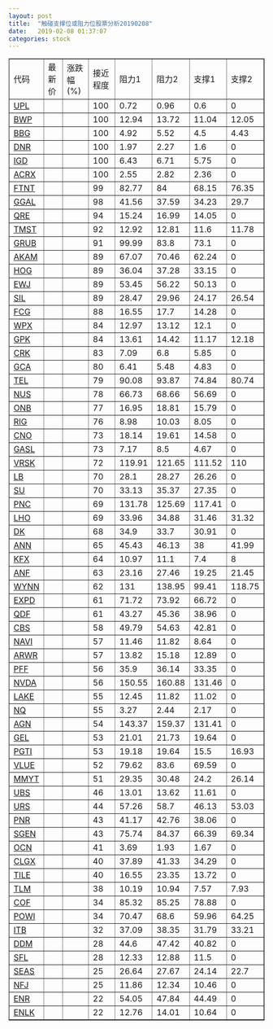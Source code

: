 ```yaml
---
layout: post
title:  "触碰支撑位或阻力位股票分析20190208"
date:   2019-02-08 01:37:07
categories: stock
---
```

<script type="text/javascript">
var stockList = []
stockList.push('gb_upl');
stockList.push('gb_bwp');
stockList.push('gb_bbg');
stockList.push('gb_dnr');
stockList.push('gb_igd');
stockList.push('gb_acrx');
stockList.push('gb_ftnt');
stockList.push('gb_ggal');
stockList.push('gb_qre');
stockList.push('gb_tmst');
stockList.push('gb_grub');
stockList.push('gb_akam');
stockList.push('gb_hog');
stockList.push('gb_ewj');
stockList.push('gb_sil');
stockList.push('gb_fcg');
stockList.push('gb_wpx');
stockList.push('gb_gpk');
stockList.push('gb_crk');
stockList.push('gb_gca');
stockList.push('gb_tel');
stockList.push('gb_nus');
stockList.push('gb_onb');
stockList.push('gb_rig');
stockList.push('gb_cno');
stockList.push('gb_gasl');
stockList.push('gb_vrsk');
stockList.push('gb_lb');
stockList.push('gb_su');
stockList.push('gb_pnc');
stockList.push('gb_lho');
stockList.push('gb_dk');
stockList.push('gb_ann');
stockList.push('gb_kfx');
stockList.push('gb_anf');
stockList.push('gb_wynn');
stockList.push('gb_expd');
stockList.push('gb_qdf');
stockList.push('gb_cbs');
stockList.push('gb_navi');
stockList.push('gb_arwr');
stockList.push('gb_pff');
stockList.push('gb_nvda');
stockList.push('gb_lake');
stockList.push('gb_nq');
stockList.push('gb_agn');
stockList.push('gb_gel');
stockList.push('gb_pgti');
stockList.push('gb_vlue');
stockList.push('gb_mmyt');
stockList.push('gb_ubs');
stockList.push('gb_urs');
stockList.push('gb_pnr');
stockList.push('gb_sgen');
stockList.push('gb_ocn');
stockList.push('gb_clgx');
stockList.push('gb_tile');
stockList.push('gb_tlm');
stockList.push('gb_cof');
stockList.push('gb_powi');
stockList.push('gb_itb');
stockList.push('gb_ddm');
stockList.push('gb_sfl');
stockList.push('gb_seas');
stockList.push('gb_nfj');
stockList.push('gb_enr');
stockList.push('gb_enlk');
</script>
<table border="1">
 <tr>
 <td>代码</td>
 <td>最新价</td>
 <td>涨跌幅(%)</td>
 <td>接近程度</td>
 <td>阻力1</td>
 <td>阻力2</td>
 <td>支撑1</td>
 <td>支撑2</td>
</tr>
  <tr id="upl" class="red">
  <td><a href="http://stock.finance.sina.com.cn/usstock/quotes/UPL.html" target="_blank">UPL</a></td><td></td><td></td><td>100</td><td>0.72</td><td>0.96</td><td>0.6</td><td>0</td></tr>
  <tr id="bwp" class="green">
  <td><a href="http://stock.finance.sina.com.cn/usstock/quotes/BWP.html" target="_blank">BWP</a></td><td></td><td></td><td>100</td><td>12.94</td><td>13.72</td><td>11.04</td><td>12.05</td></tr>
  <tr id="bbg" class="red">
  <td><a href="http://stock.finance.sina.com.cn/usstock/quotes/BBG.html" target="_blank">BBG</a></td><td></td><td></td><td>100</td><td>4.92</td><td>5.52</td><td>4.5</td><td>4.43</td></tr>
  <tr id="dnr" class="red">
  <td><a href="http://stock.finance.sina.com.cn/usstock/quotes/DNR.html" target="_blank">DNR</a></td><td></td><td></td><td>100</td><td>1.97</td><td>2.27</td><td>1.6</td><td>0</td></tr>
  <tr id="igd" class="red">
  <td><a href="http://stock.finance.sina.com.cn/usstock/quotes/IGD.html" target="_blank">IGD</a></td><td></td><td></td><td>100</td><td>6.43</td><td>6.71</td><td>5.75</td><td>0</td></tr>
  <tr id="acrx" class="red">
  <td><a href="http://stock.finance.sina.com.cn/usstock/quotes/ACRX.html" target="_blank">ACRX</a></td><td></td><td></td><td>100</td><td>2.55</td><td>2.82</td><td>2.36</td><td>0</td></tr>
  <tr id="ftnt" class="green">
  <td><a href="http://stock.finance.sina.com.cn/usstock/quotes/FTNT.html" target="_blank">FTNT</a></td><td></td><td></td><td>99</td><td>82.77</td><td>84</td><td>68.15</td><td>76.35</td></tr>
  <tr id="ggal" class="green">
  <td><a href="http://stock.finance.sina.com.cn/usstock/quotes/GGAL.html" target="_blank">GGAL</a></td><td></td><td></td><td>98</td><td>41.56</td><td>37.59</td><td>34.23</td><td>29.7</td></tr>
  <tr id="qre" class="red">
  <td><a href="http://stock.finance.sina.com.cn/usstock/quotes/QRE.html" target="_blank">QRE</a></td><td></td><td></td><td>94</td><td>15.24</td><td>16.99</td><td>14.05</td><td>0</td></tr>
  <tr id="tmst" class="green">
  <td><a href="http://stock.finance.sina.com.cn/usstock/quotes/TMST.html" target="_blank">TMST</a></td><td></td><td></td><td>92</td><td>12.92</td><td>12.81</td><td>11.6</td><td>11.78</td></tr>
  <tr id="grub" class="red">
  <td><a href="http://stock.finance.sina.com.cn/usstock/quotes/GRUB.html" target="_blank">GRUB</a></td><td></td><td></td><td>91</td><td>99.99</td><td>83.8</td><td>73.1</td><td>0</td></tr>
  <tr id="akam" class="red">
  <td><a href="http://stock.finance.sina.com.cn/usstock/quotes/AKAM.html" target="_blank">AKAM</a></td><td></td><td></td><td>89</td><td>67.07</td><td>70.46</td><td>62.24</td><td>0</td></tr>
  <tr id="hog" class="red">
  <td><a href="http://stock.finance.sina.com.cn/usstock/quotes/HOG.html" target="_blank">HOG</a></td><td></td><td></td><td>89</td><td>36.04</td><td>37.28</td><td>33.15</td><td>0</td></tr>
  <tr id="ewj" class="red">
  <td><a href="http://stock.finance.sina.com.cn/usstock/quotes/EWJ.html" target="_blank">EWJ</a></td><td></td><td></td><td>89</td><td>53.45</td><td>56.22</td><td>50.13</td><td>0</td></tr>
  <tr id="sil" class="green">
  <td><a href="http://stock.finance.sina.com.cn/usstock/quotes/SIL.html" target="_blank">SIL</a></td><td></td><td></td><td>89</td><td>28.47</td><td>29.96</td><td>24.17</td><td>26.54</td></tr>
  <tr id="fcg" class="red">
  <td><a href="http://stock.finance.sina.com.cn/usstock/quotes/FCG.html" target="_blank">FCG</a></td><td></td><td></td><td>88</td><td>16.55</td><td>17.7</td><td>14.28</td><td>0</td></tr>
  <tr id="wpx" class="green">
  <td><a href="http://stock.finance.sina.com.cn/usstock/quotes/WPX.html" target="_blank">WPX</a></td><td></td><td></td><td>84</td><td>12.97</td><td>13.12</td><td>12.1</td><td>0</td></tr>
  <tr id="gpk" class="green">
  <td><a href="http://stock.finance.sina.com.cn/usstock/quotes/GPK.html" target="_blank">GPK</a></td><td></td><td></td><td>84</td><td>13.61</td><td>14.42</td><td>11.17</td><td>12.18</td></tr>
  <tr id="crk" class="green">
  <td><a href="http://stock.finance.sina.com.cn/usstock/quotes/CRK.html" target="_blank">CRK</a></td><td></td><td></td><td>83</td><td>7.09</td><td>6.8</td><td>5.85</td><td>0</td></tr>
  <tr id="gca" class="green">
  <td><a href="http://stock.finance.sina.com.cn/usstock/quotes/GCA.html" target="_blank">GCA</a></td><td></td><td></td><td>80</td><td>6.41</td><td>5.48</td><td>4.83</td><td>0</td></tr>
  <tr id="tel" class="green">
  <td><a href="http://stock.finance.sina.com.cn/usstock/quotes/TEL.html" target="_blank">TEL</a></td><td></td><td></td><td>79</td><td>90.08</td><td>93.87</td><td>74.84</td><td>80.74</td></tr>
  <tr id="nus" class="red">
  <td><a href="http://stock.finance.sina.com.cn/usstock/quotes/NUS.html" target="_blank">NUS</a></td><td></td><td></td><td>78</td><td>66.73</td><td>68.66</td><td>56.69</td><td>0</td></tr>
  <tr id="onb" class="red">
  <td><a href="http://stock.finance.sina.com.cn/usstock/quotes/ONB.html" target="_blank">ONB</a></td><td></td><td></td><td>77</td><td>16.95</td><td>18.81</td><td>15.79</td><td>0</td></tr>
  <tr id="rig" class="green">
  <td><a href="http://stock.finance.sina.com.cn/usstock/quotes/RIG.html" target="_blank">RIG</a></td><td></td><td></td><td>76</td><td>8.98</td><td>10.03</td><td>8.05</td><td>0</td></tr>
  <tr id="cno" class="red">
  <td><a href="http://stock.finance.sina.com.cn/usstock/quotes/CNO.html" target="_blank">CNO</a></td><td></td><td></td><td>73</td><td>18.14</td><td>19.61</td><td>14.58</td><td>0</td></tr>
  <tr id="gasl" class="red">
  <td><a href="http://stock.finance.sina.com.cn/usstock/quotes/GASL.html" target="_blank">GASL</a></td><td></td><td></td><td>73</td><td>7.17</td><td>8.5</td><td>4.67</td><td>0</td></tr>
  <tr id="vrsk" class="green">
  <td><a href="http://stock.finance.sina.com.cn/usstock/quotes/VRSK.html" target="_blank">VRSK</a></td><td></td><td></td><td>72</td><td>119.91</td><td>121.65</td><td>111.52</td><td>110</td></tr>
  <tr id="lb" class="green">
  <td><a href="http://stock.finance.sina.com.cn/usstock/quotes/LB.html" target="_blank">LB</a></td><td></td><td></td><td>70</td><td>28.1</td><td>28.27</td><td>26.26</td><td>0</td></tr>
  <tr id="su" class="red">
  <td><a href="http://stock.finance.sina.com.cn/usstock/quotes/SU.html" target="_blank">SU</a></td><td></td><td></td><td>70</td><td>33.13</td><td>35.37</td><td>27.35</td><td>0</td></tr>
  <tr id="pnc" class="red">
  <td><a href="http://stock.finance.sina.com.cn/usstock/quotes/PNC.html" target="_blank">PNC</a></td><td></td><td></td><td>69</td><td>131.78</td><td>125.69</td><td>117.41</td><td>0</td></tr>
  <tr id="lho" class="green">
  <td><a href="http://stock.finance.sina.com.cn/usstock/quotes/LHO.html" target="_blank">LHO</a></td><td></td><td></td><td>69</td><td>33.96</td><td>34.88</td><td>31.46</td><td>31.32</td></tr>
  <tr id="dk" class="red">
  <td><a href="http://stock.finance.sina.com.cn/usstock/quotes/DK.html" target="_blank">DK</a></td><td></td><td></td><td>68</td><td>34.9</td><td>33.7</td><td>30.91</td><td>0</td></tr>
  <tr id="ann" class="red">
  <td><a href="http://stock.finance.sina.com.cn/usstock/quotes/ANN.html" target="_blank">ANN</a></td><td></td><td></td><td>65</td><td>45.43</td><td>46.13</td><td>38</td><td>41.99</td></tr>
  <tr id="kfx" class="green">
  <td><a href="http://stock.finance.sina.com.cn/usstock/quotes/KFX.html" target="_blank">KFX</a></td><td></td><td></td><td>64</td><td>10.97</td><td>11.1</td><td>7.4</td><td>8</td></tr>
  <tr id="anf" class="green">
  <td><a href="http://stock.finance.sina.com.cn/usstock/quotes/ANF.html" target="_blank">ANF</a></td><td></td><td></td><td>63</td><td>23.16</td><td>27.46</td><td>19.25</td><td>21.45</td></tr>
  <tr id="wynn" class="red">
  <td><a href="http://stock.finance.sina.com.cn/usstock/quotes/WYNN.html" target="_blank">WYNN</a></td><td></td><td></td><td>62</td><td>131</td><td>138.95</td><td>99.41</td><td>118.75</td></tr>
  <tr id="expd" class="red">
  <td><a href="http://stock.finance.sina.com.cn/usstock/quotes/EXPD.html" target="_blank">EXPD</a></td><td></td><td></td><td>61</td><td>71.72</td><td>73.92</td><td>66.72</td><td>0</td></tr>
  <tr id="qdf" class="red">
  <td><a href="http://stock.finance.sina.com.cn/usstock/quotes/QDF.html" target="_blank">QDF</a></td><td></td><td></td><td>61</td><td>43.27</td><td>45.36</td><td>38.96</td><td>0</td></tr>
  <tr id="cbs" class="red">
  <td><a href="http://stock.finance.sina.com.cn/usstock/quotes/CBS.html" target="_blank">CBS</a></td><td></td><td></td><td>58</td><td>49.79</td><td>54.63</td><td>42.81</td><td>0</td></tr>
  <tr id="navi" class="red">
  <td><a href="http://stock.finance.sina.com.cn/usstock/quotes/NAVI.html" target="_blank">NAVI</a></td><td></td><td></td><td>57</td><td>11.46</td><td>11.82</td><td>8.64</td><td>0</td></tr>
  <tr id="arwr" class="red">
  <td><a href="http://stock.finance.sina.com.cn/usstock/quotes/ARWR.html" target="_blank">ARWR</a></td><td></td><td></td><td>57</td><td>13.82</td><td>15.18</td><td>12.89</td><td>0</td></tr>
  <tr id="pff" class="red">
  <td><a href="http://stock.finance.sina.com.cn/usstock/quotes/PFF.html" target="_blank">PFF</a></td><td></td><td></td><td>56</td><td>35.9</td><td>36.14</td><td>33.35</td><td>0</td></tr>
  <tr id="nvda" class="red">
  <td><a href="http://stock.finance.sina.com.cn/usstock/quotes/NVDA.html" target="_blank">NVDA</a></td><td></td><td></td><td>56</td><td>150.55</td><td>160.88</td><td>131.46</td><td>0</td></tr>
  <tr id="lake" class="green">
  <td><a href="http://stock.finance.sina.com.cn/usstock/quotes/LAKE.html" target="_blank">LAKE</a></td><td></td><td></td><td>55</td><td>12.45</td><td>11.82</td><td>11.02</td><td>0</td></tr>
  <tr id="nq" class="green">
  <td><a href="http://stock.finance.sina.com.cn/usstock/quotes/NQ.html" target="_blank">NQ</a></td><td></td><td></td><td>55</td><td>3.27</td><td>2.44</td><td>2.17</td><td>0</td></tr>
  <tr id="agn" class="green">
  <td><a href="http://stock.finance.sina.com.cn/usstock/quotes/AGN.html" target="_blank">AGN</a></td><td></td><td></td><td>54</td><td>143.37</td><td>159.37</td><td>131.41</td><td>0</td></tr>
  <tr id="gel" class="red">
  <td><a href="http://stock.finance.sina.com.cn/usstock/quotes/GEL.html" target="_blank">GEL</a></td><td></td><td></td><td>53</td><td>21.01</td><td>21.73</td><td>19.64</td><td>0</td></tr>
  <tr id="pgti" class="green">
  <td><a href="http://stock.finance.sina.com.cn/usstock/quotes/PGTI.html" target="_blank">PGTI</a></td><td></td><td></td><td>53</td><td>19.18</td><td>19.64</td><td>15.5</td><td>16.93</td></tr>
  <tr id="vlue" class="red">
  <td><a href="http://stock.finance.sina.com.cn/usstock/quotes/VLUE.html" target="_blank">VLUE</a></td><td></td><td></td><td>52</td><td>79.62</td><td>83.6</td><td>69.59</td><td>0</td></tr>
  <tr id="mmyt" class="green">
  <td><a href="http://stock.finance.sina.com.cn/usstock/quotes/MMYT.html" target="_blank">MMYT</a></td><td></td><td></td><td>51</td><td>29.35</td><td>30.48</td><td>24.2</td><td>26.14</td></tr>
  <tr id="ubs" class="red">
  <td><a href="http://stock.finance.sina.com.cn/usstock/quotes/UBS.html" target="_blank">UBS</a></td><td></td><td></td><td>46</td><td>13.01</td><td>13.62</td><td>11.61</td><td>0</td></tr>
  <tr id="urs" class="green">
  <td><a href="http://stock.finance.sina.com.cn/usstock/quotes/URS.html" target="_blank">URS</a></td><td></td><td></td><td>44</td><td>57.26</td><td>58.7</td><td>46.13</td><td>53.03</td></tr>
  <tr id="pnr" class="red">
  <td><a href="http://stock.finance.sina.com.cn/usstock/quotes/PNR.html" target="_blank">PNR</a></td><td></td><td></td><td>43</td><td>41.17</td><td>42.76</td><td>38.06</td><td>0</td></tr>
  <tr id="sgen" class="red">
  <td><a href="http://stock.finance.sina.com.cn/usstock/quotes/SGEN.html" target="_blank">SGEN</a></td><td></td><td></td><td>43</td><td>75.74</td><td>84.37</td><td>66.39</td><td>69.34</td></tr>
  <tr id="ocn" class="green">
  <td><a href="http://stock.finance.sina.com.cn/usstock/quotes/OCN.html" target="_blank">OCN</a></td><td></td><td></td><td>41</td><td>3.69</td><td>1.93</td><td>1.67</td><td>0</td></tr>
  <tr id="clgx" class="red">
  <td><a href="http://stock.finance.sina.com.cn/usstock/quotes/CLGX.html" target="_blank">CLGX</a></td><td></td><td></td><td>40</td><td>37.89</td><td>41.33</td><td>34.29</td><td>0</td></tr>
  <tr id="tile" class="red">
  <td><a href="http://stock.finance.sina.com.cn/usstock/quotes/TILE.html" target="_blank">TILE</a></td><td></td><td></td><td>40</td><td>16.55</td><td>23.35</td><td>13.72</td><td>0</td></tr>
  <tr id="tlm" class="green">
  <td><a href="http://stock.finance.sina.com.cn/usstock/quotes/TLM.html" target="_blank">TLM</a></td><td></td><td></td><td>38</td><td>10.19</td><td>10.94</td><td>7.57</td><td>7.93</td></tr>
  <tr id="cof" class="green">
  <td><a href="http://stock.finance.sina.com.cn/usstock/quotes/COF.html" target="_blank">COF</a></td><td></td><td></td><td>34</td><td>85.32</td><td>85.25</td><td>78.88</td><td>0</td></tr>
  <tr id="powi" class="red">
  <td><a href="http://stock.finance.sina.com.cn/usstock/quotes/POWI.html" target="_blank">POWI</a></td><td></td><td></td><td>34</td><td>70.47</td><td>68.6</td><td>59.96</td><td>64.25</td></tr>
  <tr id="itb" class="green">
  <td><a href="http://stock.finance.sina.com.cn/usstock/quotes/ITB.html" target="_blank">ITB</a></td><td></td><td></td><td>32</td><td>37.09</td><td>38.35</td><td>31.79</td><td>33.21</td></tr>
  <tr id="ddm" class="red">
  <td><a href="http://stock.finance.sina.com.cn/usstock/quotes/DDM.html" target="_blank">DDM</a></td><td></td><td></td><td>28</td><td>44.6</td><td>47.42</td><td>40.82</td><td>0</td></tr>
  <tr id="sfl" class="red">
  <td><a href="http://stock.finance.sina.com.cn/usstock/quotes/SFL.html" target="_blank">SFL</a></td><td></td><td></td><td>28</td><td>12.33</td><td>12.88</td><td>11.5</td><td>0</td></tr>
  <tr id="seas" class="red">
  <td><a href="http://stock.finance.sina.com.cn/usstock/quotes/SEAS.html" target="_blank">SEAS</a></td><td></td><td></td><td>25</td><td>26.64</td><td>27.67</td><td>24.14</td><td>22.7</td></tr>
  <tr id="nfj" class="green">
  <td><a href="http://stock.finance.sina.com.cn/usstock/quotes/NFJ.html" target="_blank">NFJ</a></td><td></td><td></td><td>25</td><td>11.86</td><td>12.34</td><td>10.46</td><td>0</td></tr>
  <tr id="enr" class="green">
  <td><a href="http://stock.finance.sina.com.cn/usstock/quotes/ENR.html" target="_blank">ENR</a></td><td></td><td></td><td>22</td><td>54.05</td><td>47.84</td><td>44.49</td><td>0</td></tr>
  <tr id="enlk" class="red">
  <td><a href="http://stock.finance.sina.com.cn/usstock/quotes/ENLK.html" target="_blank">ENLK</a></td><td></td><td></td><td>22</td><td>12.76</td><td>14.01</td><td>10.64</td><td>0</td></tr>
</table>
